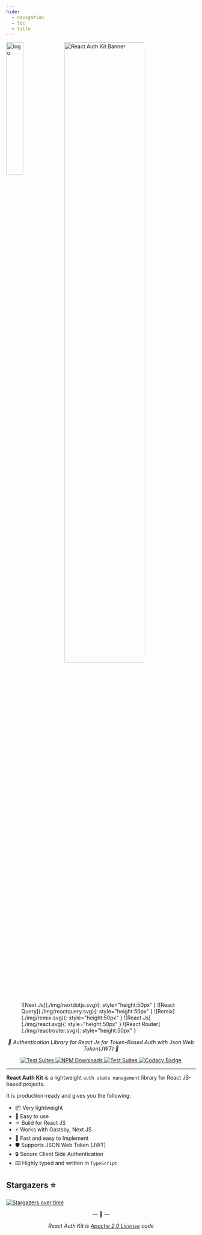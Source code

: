 ```yaml
---
hide:
  - navigation
  - toc
  - title
---
```


<!--suppress CssUnusedSymbol -->
<style>
  .md-typeset h1,
  .md-content__button {
    display: none;
  }
</style>

<!--suppress CheckImageSize -->
<img width="30%" src="./img/logo.png" align="left" alt="logo"/>
<img width="65%" src="./img/banner.svg" alt="React Auth Kit Banner" />

<figure markdown="span">
    ![Next Js](./img/nextdotjs.svg){: style="height:50px" }
    ![React Query](./img/reactquery.svg){: style="height:50px" }
    ![Remix](./img/remix.svg){: style="height:50px" }
    ![React Js](./img/react.svg){: style="height:50px" }
    ![React Router](./img/reactrouter.svg){: style="height:50px" }
</figure>

<p style="text-align: center">
    <em>🔑 Authentication Library for React Js for Token-Based Auth with Json Web Token(JWT) 🔑</em>
</p>


<p style="text-align: center">
<a href="https://www.npmjs.com/package/react-auth-kit">
    <img src="https://img.shields.io/npm/v/react-auth-kit.svg?logo=npm" alt="Test Suites">
</a>
<a href="https://www.npmjs.com/package/react-auth-kit">
    <img src="https://img.shields.io/npm/dw/react-auth-kit?logo=npm" alt="NPM Downloads">
</a>
<a href="https://bundlephobia.com/result?p=react-auth-kit">
    <img src="https://img.shields.io/bundlephobia/minzip/react-auth-kit?style=flat-square" alt="Test Suites">
</a>
<a href="https://www.codacy.com/gh/react-auth-kit/react-auth-kit?utm_source=github.com&amp;utm_medium=referral&amp;utm_content=react-auth-kit/react-auth-kit&amp;utm_campaign=Badge_Grade">
    <img src="https://app.codacy.com/project/badge/Grade/a65202426152483d8e63d6623721080c" alt="Codacy Badge">
</a>
</p>

---

**React Auth Kit** is a lightweight `auth state management` library for React JS-based projects.

It is production-ready and gives you the following:

* 📦 Very lightweight
* 🔧 Easy to use
* ⚛️ Build for React JS
* ⚡ Works with Gastsby, Next JS
* 🚀 Fast and easy to Implement
* 🛡️ Supports JSON Web Token (JWT)
* 🔒 Secure Client Side Authentication
* ⌨️ Highly typed and written in `TypeScript`


## Stargazers ⭐

[![Stargazers over time](https://starchart.cc/react-auth-kit/react-auth-kit.svg?variant=adaptive)](https://starchart.cc/react-auth-kit/react-auth-kit)

<p align="center">&mdash; 🔑  &mdash;</p>
<p align="center"><i>React Auth Kit is <a href="https://github.com/react-auth-kit/react-auth-kit/blob/master/LICENSE">Apache 2.0 License</a> code</i></p>
